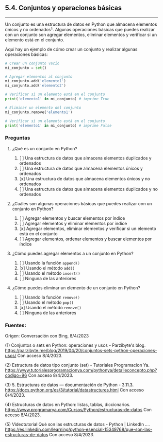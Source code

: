 ## 5.4. Conjuntos y operaciones básicas
---
Un conjunto es una estructura de datos en Python que almacena elementos únicos y no ordenados². Algunas operaciones básicas que puedes realizar con un conjunto son agregar elementos, eliminar elementos y verificar si un elemento está en el conjunto.

Aquí hay un ejemplo de cómo crear un conjunto y realizar algunas operaciones básicas:
```python
# Crear un conjunto vacío
mi_conjunto = set()

# Agregar elementos al conjunto
mi_conjunto.add('elemento1')
mi_conjunto.add('elemento2')

# Verificar si un elemento está en el conjunto
print('elemento1' in mi_conjunto) # imprime True

# Eliminar un elemento del conjunto
mi_conjunto.remove('elemento1')

# Verificar si un elemento está en el conjunto
print('elemento1' in mi_conjunto) # imprime False
```

### Preguntas

1. ¿Qué es un conjunto en Python?
   1. [ ] Una estructura de datos que almacena elementos duplicados y ordenados
   2. [ ] Una estructura de datos que almacena elementos únicos y ordenados
   3. [x] Una estructura de datos que almacena elementos únicos y no ordenados
   4. [ ] Una estructura de datos que almacena elementos duplicados y no ordenados
   
2. ¿Cuáles son algunas operaciones básicas que puedes realizar con un conjunto en Python?
   1. [ ] Agregar elementos y buscar elementos por índice
   2. [ ] Agregar elementos y eliminar elementos por índice
   3. [x] Agregar elementos, eliminar elementos y verificar si un elemento está en el conjunto
   4. [ ] Agregar elementos, ordenar elementos y buscar elementos por índice
   
3. ¿Cómo puedes agregar elementos a un conjunto en Python?
   1. [ ] Usando la función `append()`
   2. [x] Usando el método `add()`
   3. [ ] Usando el método `insert()`
   4. [ ] Ninguna de las anteriores
   
4. ¿Cómo puedes eliminar un elemento de un conjunto en Python?
   1. [ ] Usando la función `remove()`
   2. [ ] Usando el método `pop()`
   3. [x] Usando el método `remove()`
   4. [ ] Ninguna de las anteriores

### Fuentes:

Origen: Conversación con Bing, 8/4/2023

(1) Conjuntos o sets en Python: operaciones y usos - Parzibyte's blog. https://parzibyte.me/blog/2019/04/20/conjuntos-sets-python-operaciones-usos/ Con acceso 8/4/2023.

(2) Estructura de datos tipo conjunto (set) - Tutoriales Programacion Ya. https://www.tutorialesprogramacionya.com/pythonya/detalleconcepto.php?codigo=96 Con acceso 8/4/2023.

(3) 5. Estructuras de datos — documentación de Python - 3.11.3. https://docs.python.org/es/3/tutorial/datastructures.html Con acceso 8/4/2023.

(4) Estructuras de datos en Python: listas, tablas, diccionarios. https://www.programarya.com/Cursos/Python/estructuras-de-datos Con acceso 8/4/2023.

(5) Videotutorial Qué son las estructuras de datos - Python | LinkedIn .... https://es.linkedin.com/learning/python-esencial-15349768/que-son-las-estructuras-de-datos Con acceso 8/4/2023.